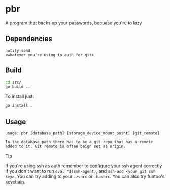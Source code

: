 # pbr
A program that backs up your passwords, becuase you're to lazy

## Dependencies
```
notify-send
<whatever you're using to auth for git>
```

## Build
```sh
cd src/
go build ..
```
To install just:
```sh
go install .
```
## Usage
```
usage: pbr [database_path] [storage_device_mount_point] [git_remote]
	
In the database path there has to be a git repo that has a remote added to it. Git remote is often beign set as origin.
```
> [!TIP]
> If you're using ssh as auth remember to [configure](https://docs.github.com/en/authentication/connecting-to-github-with-ssh/generating-a-new-ssh-key-and-adding-it-to-the-ssh-agent#adding-your-ssh-key-to-the-ssh-agent) your ssh agent correctly
If you don't want to run `eval "$(ssh-agent)`, and `ssh-add <your git ssh key>`. You can try adding to your `.zshrc` or `.bashrc`. You can also try funtoo's [keychain](https://www.funtoo.org/Funtoo:Keychain).
